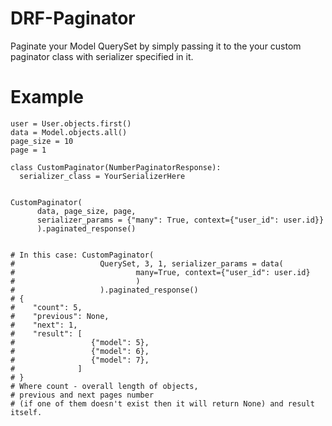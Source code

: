 # DRF-Paginator
Paginate your Model QuerySet by simply passing it to the your custom paginator class with serializer specified in it.


# Example
```python3
user = User.objects.first()
data = Model.objects.all()
page_size = 10
page = 1

class CustomPaginator(NumberPaginatorResponse):
  serializer_class = YourSerializerHere
 

CustomPaginator(
      data, page_size, page,
      serializer_params = {"many": True, context={"user_id": user.id}}
      ).paginated_response()


# In this case: CustomPaginator(
#                   QuerySet, 3, 1, serializer_params = data(
#                           many=True, context={"user_id": user.id}
#                           )
#                   ).paginated_response()
# {
#    "count": 5,
#    "previous": None,
#    "next": 1,
#    "result": [
#                 {"model": 5},
#                 {"model": 6},
#                 {"model": 7},
#              ]
# }
# Where count - overall length of objects, 
# previous and next pages number 
# (if one of them doesn't exist then it will return None) and result itself.
```
